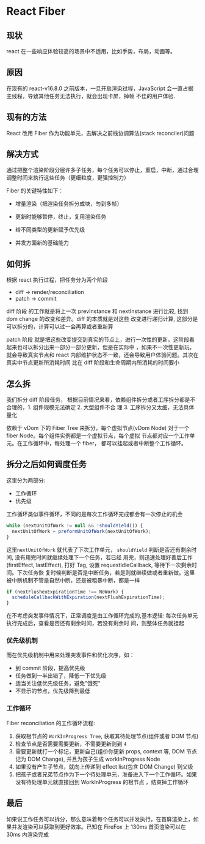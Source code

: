 # React Fiber

## 现状

react 在一些响应体验较高的场景中不适用，比如手势，布局，动画等。

## 原因

在现有的 react-v16.8.0 之前版本，一旦开启渲染过程，JavaScript 会一直占据主线程，导致其他任务无法执行，就会出现卡屏，掉帧
不佳的用户体验.

## 现有的方法

React 改用 Fiber 作为功能单元，去解决之前栈协调算法(stack reconciler)问题

## 解决方式

通过把整个渲染阶段分层许多子任务，每个任务可以停止，重启，中断，通过合理调整时间来执行这些任务（更细粒度，更强控制力）

Fiber 的关键特性如下：

- 增量渲染（把渲染任务拆分成块，匀到多帧）

- 更新时能够暂停，终止，复用渲染任务

- 给不同类型的更新赋予优先级

- 并发方面新的基础能力

## 如何拆

根据 react 执行过程，把任务分为两个阶段

- diff -> render/reconciliation
- patch -> commit

diff 阶段 的工作就是将上一次 prevInstance 和 nextInstance 进行比较, 找到 dom change 的改变和差异。diff 的本质就是对这些
改变进行递归计算, 这部分是可以拆分的，计算可以过一会再算或者重新算

patch 阶段 就是把这些改变提交到真实的节点上，进行一次性的更新。这阶段看起来也可以拆分出来一部分一部分更新，但是在实际中
，如果不一次性更新玩，就会导致真实节点和 react 内部维护状态不一致，还会导致用户体验问题。其次在真实中节点更新所消耗时间
比在 diff 阶段和生命周期内所消耗的时间要小

## 怎么拆

我们拆分 diff 阶段任务， 根据目前情况来看，依赖组件拆分或者工序拆分都是不合理的，1. 组件规模无法确定 2. 大型组件不合
理 3. 工序拆分又太细，无法具体量化

依赖于 vDom 下的 Fiber Tree 来拆分，每个虚拟节点(vDom Node) 对于一个 fiber Node。每个组件实例都是一个虚拟节点，每个虚拟
节点都对应一个工作单元。在工作循环中，每处理一个 fiber， 都可以挂起或者中断整个工作循环。

## 拆分之后如何调度任务

这里分为两部分:

- 工作循环
- 优先级

工作循环类似事件循环，不同的是每次工作循环完成都会有一次停止的机会

```js
while (nextUnitOfWork != null && !shouldYield()) {
  nextUnitOfWork = preformUnitOfWork(nextUnitOfWork);
}
```

这里`nextUnitOfWork` 就代表了下次工作单元， `shouldYield` 判断是否还有剩余时间, 没有用完时间就继续处理下一个任务，若已经
用完，则迅速处理好善后工作(firstEffect, lastEffect), 打好 Tag, 设置 requestIdleCallback, 等待下一次剩余时间。下次任务恢
复时候判断是否是中断任务，若是则就继续做或者重新做。这里被中断机制不管是自然中断，还是被粗暴中断，都是一样

```js
if (nextFlushexExpirationTime !== NoWork) {
  scheduleCallbackWithExpiration(nextFlushExpirationTime);
}
```

在不考虑突发事件情况下，正常调度是由工作循环完成的,基本逻辑: 每次任务单元执行完成后，查看是否还有剩余时间，若没有剩余时
间，则整体任务就挂起

### 优先级机制

而在优先级机制中用来处理突发事件和优化次序，如：

- 到 commit 阶段，提高优先级
- 任务做到一半出错了，降低一下优先级
- 适当关注低优先级任务，避免"饿死"
- 不显示的节点，优先级降到最低

### 工作循环

Fiber reconciliation 的工作循环流程:

1. 获取根节点的 `WorkInProgress Tree`, 获取其待处理节点(组件或者 DOM 节点)
2. 检查节点是否需要需要更新，不需要更新则到 `4`
3. 需要更新就打一个标记，更新自己(组价你更新 props, context 等, DOM 节点记为 DOM Change), 并且为孩子生成 workInProgress
   Node
4. 如果没有产生子节点，就向上传递到 effect list(包含 DOM Change) 到父级
5. 把孩子或者兄弟节点作为下一个待处理单元，准备进入下一个工作循环。如果没有待处理单元就直接回到 WorkInProgress 的根节点
   ，结束掉工作循环

## 最后

如果说工作任务可以拆分，那么意味着每个任务可以并发执行，在首屏渲染上，如果并发渲染可以获取到更好效率。已知在 FireFox 上
130ms 首页渲染可以在 30ms 内渲染完成
